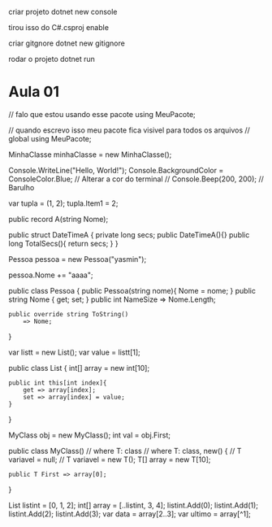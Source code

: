 criar projeto
dotnet new console

tirou isso do C#.csproj
    <Nullable>enable</Nullable>

criar gitgnore
dotnet new gitignore

rodar o projeto
dotnet run


# Aula 01

// falo que estou usando esse pacote 
using MeuPacote;

// quando escrevo isso meu pacote fica visivel para todos os arquivos
// global using MeuPacote;

MinhaClasse minhaClasse = new MinhaClasse();

Console.WriteLine("Hello, World!");
Console.BackgroundColor = ConsoleColor.Blue; // Alterar a cor do terminal
// Console.Beep(200, 200); // Barulho 

var tupla = (1, 2);
tupla.Item1 = 2;

public record A(string Nome);


public struct DateTimeA
{
    private long secs;
    public DateTimeA(){}
    public long TotalSecs(){
        return secs;
    }
}


Pessoa pessoa = new Pessoa("yasmin");

pessoa.Nome += "aaaa";


public class Pessoa
{
    public Pessoa(string  nome){
        Nome = nome;
    }
    public string  Nome { get; set; } 
    public int NameSize => Nome.Length;

    public override string ToString()
        => Nome;
}


var listt = new List();
var value = listt[1];

public class List
{
    int[] array = new int[10];

    public int this[int index]{
        get => array[index];
        set => array[index] = value;
    }
}

MyClass<int> obj = new MyClass<int>();
int val = obj.First;


public class MyClass<T>()
    // where T: class
    // where T: class, new()
{
    // T variavel = null;
    // T variavel = new T();
    T[] array = new T[10];

    public T First => array[0];
}

List<int> listint = [0, 1, 2];
int[] array = [..listint, 3, 4];
listint.Add(0);
listint.Add(1);
listint.Add(2);
listint.Add(3);
var data = array[2..3];
var ultimo = array[^1];
